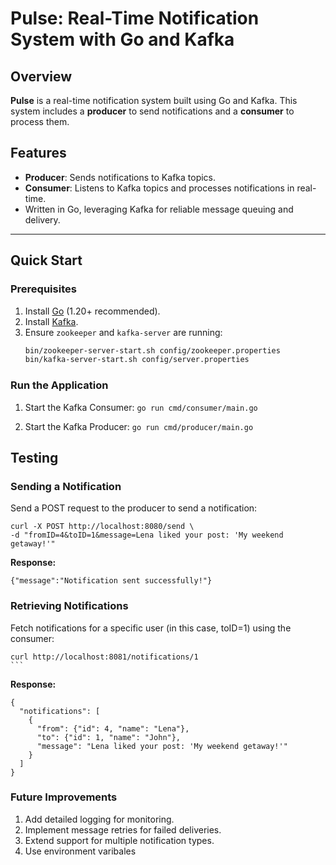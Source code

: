 # Pulse: Real-Time Notification System with Go and Kafka

## Overview

**Pulse** is a real-time notification system built using Go and Kafka. This system includes a **producer** to send notifications and a **consumer** to process them.

## Features

- **Producer**: Sends notifications to Kafka topics.
- **Consumer**: Listens to Kafka topics and processes notifications in real-time.
- Written in Go, leveraging Kafka for reliable message queuing and delivery.

---

## Quick Start

### Prerequisites

1. Install [Go](https://golang.org/dl/) (1.20+ recommended).
2. Install [Kafka](https://kafka.apache.org/downloads).
3. Ensure `zookeeper` and `kafka-server` are running:
   ```bash
   bin/zookeeper-server-start.sh config/zookeeper.properties
   bin/kafka-server-start.sh config/server.properties
   ```

### Run the Application

1. Start the Kafka Consumer:
   `go run cmd/consumer/main.go`

2. Start the Kafka Producer:
   `go run cmd/producer/main.go`

## Testing

### Sending a Notification

Send a POST request to the producer to send a notification:

```
curl -X POST http://localhost:8080/send \
-d "fromID=4&toID=1&message=Lena liked your post: 'My weekend getaway!'"
```

**Response:**

```
{"message":"Notification sent successfully!"}
```

### Retrieving Notifications

Fetch notifications for a specific user (in this case, toID=1) using the consumer:

````
curl http://localhost:8081/notifications/1
```
````

**Response:**

```
{
  "notifications": [
    {
      "from": {"id": 4, "name": "Lena"},
      "to": {"id": 1, "name": "John"},
      "message": "Lena liked your post: 'My weekend getaway!'"
    }
  ]
}
```

### Future Improvements

1. Add detailed logging for monitoring.
2. Implement message retries for failed deliveries.
3. Extend support for multiple notification types.
4. Use environment varibales
